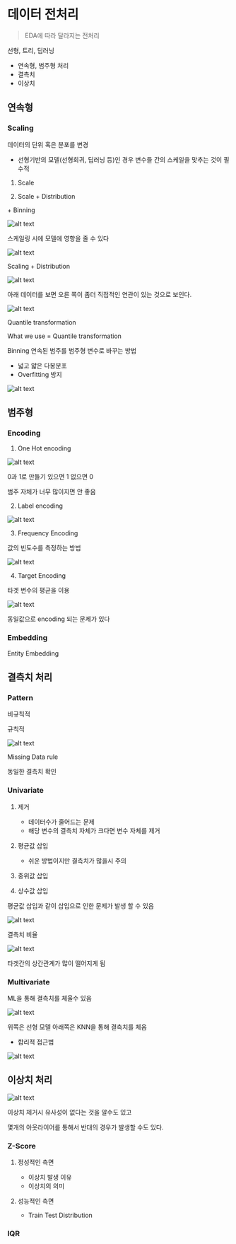# 데이터 전처리

> EDA에 따라 달라지는 전처리

선형, 트리, 딥러닝

- 연속형, 범주형 처리
- 결측치
- 이상치

## 연속형

### Scaling

데이터의 단위 혹은 분포를 변경

- 선형기반의 모델(선형회귀, 딥러닝 등)인 경우 변수들 간의 스케일을 맞추는 것이 필수적

1. Scale

2. Scale + Distribution 

\+ Binning

![alt text](./src/image-8.png)


스케일링 시에 모델에 영향을 줄 수 있다

![alt text](./src/image-9.png)


Scaling + Distribution

![alt text](./src/image-10.png)

아래 데이터를 보면 오른 쪽이 좀더 직접적인 연관이 있는 것으로 보인다.

![alt text](./src/image-11.png)


Quantile transformation

What we use = Quantile transformation

Binning 연속된 범주를 범주형 변수로 바꾸는 방법

- 넓고 얇은 다봉분포
- Overfitting 방지

![alt text](./src/image-12.png)

## 범주형

### Encoding

1. One Hot encoding

![alt text](./src/image-13.png)

0과 1로 만들기 있으면 1 없으면 0

범주 자체가 너무 많이지면 안 좋음

2. Label encoding

![alt text](./src/image-14.png)

3. Frequency Encoding

값의 빈도수를 측정하는 방법

![alt text](./src/image-15.png)

4. Target Encoding

타겟 변수의 평균을 이용

![alt text](./src/image-16.png)

동일값으로 encoding 되는 문제가 있다

### Embedding

Entity Embedding



## 결측치 처리

### Pattern

비규칙적

규칙적

![alt text](./src/image-17.png)

Missing Data rule

동일한 결측치 확인

### Univariate

1. 제거
    - 데이터수가 줄어드는 문제
    - 해당 변수의 결측치 자체가 크다면 변수 자체를 제거
2. 평균값 삽입
    - 쉬운 방법이지만 결측치가 많을시 주의

3. 중위값 삽입

4. 상수값 삽입

평균값 삽입과 같이 삽입으로 인한 문제가 발생 할 수 있음

![alt text](./src/image-18.png)


결측치 비율

![alt text](./src/image-19.png)

타겟간의 상간관계가 많이 떨어지게 됨

### Multivariate

ML을 통해 결측치를 체울수 있음

![alt text](./src/image-20.png)

위쪽은 선형 모델 아래쪽은 KNN을 통해 결측치를 체움

- 합리적 접근법

![alt text](./src/image-21.png)

## 이상치 처리

![alt text](./src/image-22.png)

이상치 제거시 유사성이 없다는 것을 알수도 있고

몇개의 아웃라이어를 통해서 반대의 경우가 발생할 수도 있다.

### Z-Score

1. 정성적인 측면
    - 이상치 발생 이유
    - 이상치의 의미

2. 성능적인 측면
    - Train Test Distribution

### IQR